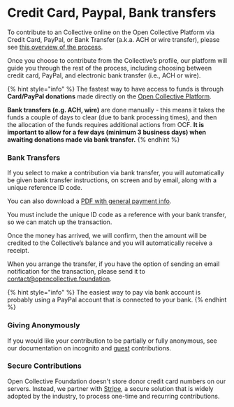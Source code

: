 # Credit Card, Paypal, Bank transfers

To contribute to an Collective online on the Open Collective Platform via Credit Card, PayPal, or Bank Transfer (a.k.a. ACH or wire transfer), please see [this overview of the process](https://docs.opencollective.com/help/financial-contributors/payments).

Once you choose to contribute from the Collective’s profile, our platform will guide you through the rest of the process, including choosing between credit card, PayPal, and electronic bank transfer (i.e., ACH or wire).

{% hint style="info" %}
The fastest way to have access to funds is through **Card/PayPal donations** made directly on the [Open Collective Platform](../../what-we-offer/online-platform.md).

**Bank transfers (e.g. ACH, wire)** are done manually - this means it takes the funds a couple of days to clear (due to bank processing times), and then the allocation of the funds requires additional actions from OCF. **It is important to allow for a few days (minimum 3 business days) when awaiting donations made via bank transfer.**
{% endhint %}

### **Bank Transfers**

If you select to make a contribution via bank transfer, you will automatically be given bank transfer instructions, on screen and by email, along with a unique reference ID code.

You can also download a [PDF with general payment info](../../about/official-information-and-documents.md#financial-information).

You must include the unique ID code as a reference with your bank transfer, so we can match up the transaction.

Once the money has arrived, we will confirm, then the amount will be credited to the Collective’s balance and you will automatically receive a receipt.‌

When you arrange the transfer, if you have the option of sending an email notification for the transaction, please send it to [contact@opencollective.foundation](mailto:contact@opencollective.foundation).

{% hint style="info" %}
The easiest way to pay via bank account is probably using a PayPal account that is connected to your bank.
{% endhint %}

### **Giving Anonymously**

If you would like your contribution to be partially or fully anonymous, see our documentation on incognito and [guest](https://docs.opencollective.com/help/financial-contributors/guest-contributions) contributions.

### **Secure Contributions**

Open Collective Foundation doesn't store donor credit card numbers on our servers. Instead, we partner with [Stripe](https://stripe.com/docs/security/stripe), a secure solution that is widely adopted by the industry, to process one-time and recurring contributions.
